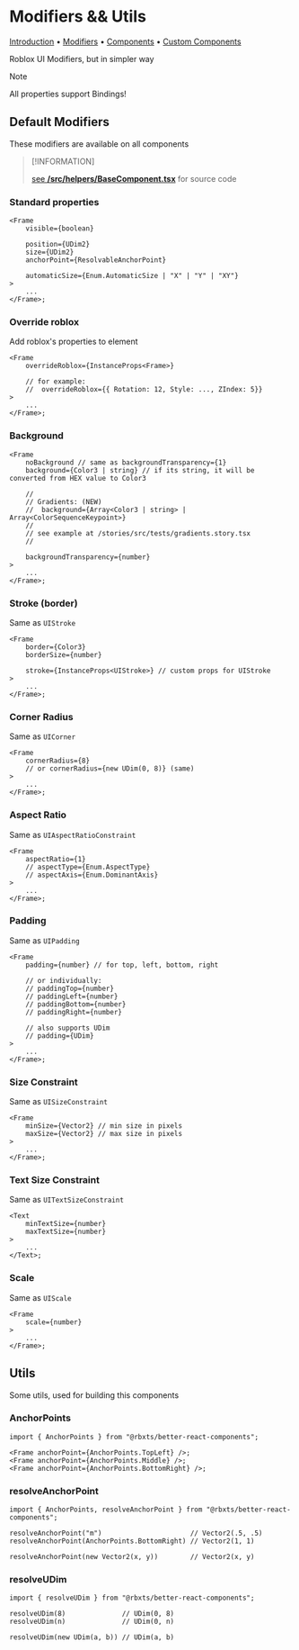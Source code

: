 # Modifiers && Utils

[Introduction](1_Introduction.md) • <u>Modifiers</u> • [Components](3_Components.md) • [Custom Components](4_Custom_Components.md)

Roblox UI Modifiers, but in simpler way

> [!NOTE]
>
> All properties support Bindings!

## Default Modifiers

These modifiers are available on all components

> [!INFORMATION]
>
> [see **/src/helpers/BaseComponent.tsx**](../src/helpers/BaseComponent.tsx) for source code

### Standard properties

```tsx
<Frame
	visible={boolean}

	position={UDim2}
	size={UDim2}
	anchorPoint={ResolvableAnchorPoint}

	automaticSize={Enum.AutomaticSize | "X" | "Y" | "XY"}
>
	...
</Frame>;
```

### Override roblox

Add roblox's properties to element

```tsx
<Frame
	overrideRoblox={InstanceProps<Frame>}

	// for example:
	//  overrideRoblox={{ Rotation: 12, Style: ..., ZIndex: 5}}
>
	...
</Frame>;
```

### Background

```tsx
<Frame
	noBackground // same as backgroundTransparency={1}
	background={Color3 | string} // if its string, it will be converted from HEX value to Color3

	//
	// Gradients: (NEW)
	//  background={Array<Color3 | string> | Array<ColorSequenceKeypoint>}
	//
	// see example at /stories/src/tests/gradients.story.tsx
	//

	backgroundTransparency={number}
>
	...
</Frame>;
```

### Stroke (border)

Same as `UIStroke`

```tsx
<Frame
	border={Color3}
	borderSize={number}

	stroke={InstanceProps<UIStroke>} // custom props for UIStroke
>
	...
</Frame>;
```

### Corner Radius

Same as `UICorner`

```tsx
<Frame
	cornerRadius={8}
	// or cornerRadius={new UDim(0, 8)} (same)
>
	...
</Frame>;
```

### Aspect Ratio

Same as `UIAspectRatioConstraint`

```tsx
<Frame
	aspectRatio={1}
	// aspectType={Enum.AspectType}
	// aspectAxis={Enum.DominantAxis}
>
	...
</Frame>;
```

### Padding

Same as `UIPadding`

```tsx
<Frame
	padding={number} // for top, left, bottom, right

	// or individually:
	// paddingTop={number}
	// paddingLeft={number}
	// paddingBottom={number}
	// paddingRight={number}

	// also supports UDim
	// padding={UDim}
>
	...
</Frame>;
```

### Size Constraint

Same as `UISizeConstraint`

```tsx
<Frame
	minSize={Vector2} // min size in pixels
	maxSize={Vector2} // max size in pixels
>
	...
</Frame>;
```

### Text Size Constraint

Same as `UITextSizeConstraint`

```tsx
<Text
	minTextSize={number}
	maxTextSize={number}
>
	...
</Text>;
```

### Scale

Same as `UIScale`

```tsx
<Frame
	scale={number}
>
	...
</Frame>;
```

## Utils

Some utils, used for building this components

### AnchorPoints

```tsx
import { AnchorPoints } from "@rbxts/better-react-components";

<Frame anchorPoint={AnchorPoints.TopLeft} />;
<Frame anchorPoint={AnchorPoints.Middle} />;
<Frame anchorPoint={AnchorPoints.BottomRight} />;
```

### resolveAnchorPoint

```tsx
import { AnchorPoints, resolveAnchorPoint } from "@rbxts/better-react-components";

resolveAnchorPoint("m")                      // Vector2(.5, .5)
resolveAnchorPoint(AnchorPoints.BottomRight) // Vector2(1, 1)

resolveAnchorPoint(new Vector2(x, y))        // Vector2(x, y)
```

### resolveUDim

```tsx
import { resolveUDim } from "@rbxts/better-react-components";

resolveUDim(8)              // UDim(0, 8)
resolveUDim(n)              // UDim(0, n)

resolveUDim(new UDim(a, b)) // UDim(a, b)  

```